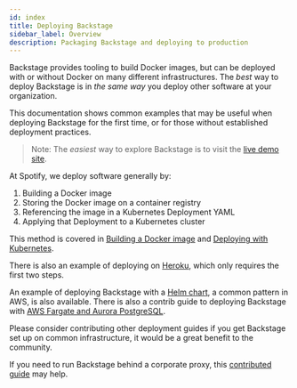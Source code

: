 ```yaml
---
id: index
title: Deploying Backstage
sidebar_label: Overview
description: Packaging Backstage and deploying to production
---
```


Backstage provides tooling to build Docker images, but can be deployed with or
without Docker on many different infrastructures. The _best_ way to deploy
Backstage is in _the same way_ you deploy other software at your organization.

This documentation shows common examples that may be useful when deploying
Backstage for the first time, or for those without established deployment
practices.

> Note: The _easiest_ way to explore Backstage is to visit the
> [live demo site](https://demo.backstage.io).

At Spotify, we deploy software generally by:

1. Building a Docker image
2. Storing the Docker image on a container registry
3. Referencing the image in a Kubernetes Deployment YAML
4. Applying that Deployment to a Kubernetes cluster

This method is covered in [Building a Docker image](docker.md) and
[Deploying with Kubernetes](k8s.md).

There is also an example of deploying on [Heroku](heroku.md), which only
requires the first two steps.

An example of deploying Backstage with a [Helm chart](helm.md), a common pattern
in AWS, is also available. There is also a contrib guide to deploying Backstage
with
[AWS Fargate and Aurora PostgreSQL](https://github.com/backstage/backstage/blob/master/contrib/docs/tutorials/aws-fargate-deployment.md).

Please consider contributing other deployment guides if you get Backstage set up
on common infrastructure, it would be a great benefit to the community.

If you need to run Backstage behind a corporate proxy, this
[contributed guide](https://github.com/backstage/backstage/blob/master/contrib/docs/tutorials/help-im-behind-a-corporate-proxy.md)
may help.
